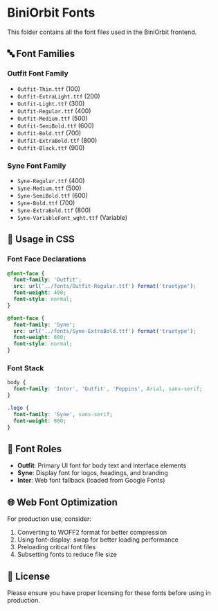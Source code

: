 # BiniOrbit Fonts

This folder contains all the font files used in the BiniOrbit frontend.

## 🔤 Font Families

### **Outfit Font Family**
- `Outfit-Thin.ttf` (100)
- `Outfit-ExtraLight.ttf` (200)
- `Outfit-Light.ttf` (300)
- `Outfit-Regular.ttf` (400)
- `Outfit-Medium.ttf` (500)
- `Outfit-SemiBold.ttf` (600)
- `Outfit-Bold.ttf` (700)
- `Outfit-ExtraBold.ttf` (800)
- `Outfit-Black.ttf` (900)

### **Syne Font Family**
- `Syne-Regular.ttf` (400)
- `Syne-Medium.ttf` (500)
- `Syne-SemiBold.ttf` (600)
- `Syne-Bold.ttf` (700)
- `Syne-ExtraBold.ttf` (800)
- `Syne-VariableFont_wght.ttf` (Variable)

## 🎨 Usage in CSS

### **Font Face Declarations**
```css
@font-face {
  font-family: 'Outfit';
  src: url('../fonts/Outfit-Regular.ttf') format('truetype');
  font-weight: 400;
  font-style: normal;
}

@font-face {
  font-family: 'Syne';
  src: url('../fonts/Syne-ExtraBold.ttf') format('truetype');
  font-weight: 800;
  font-style: normal;
}
```

### **Font Stack**
```css
body {
  font-family: 'Inter', 'Outfit', 'Poppins', Arial, sans-serif;
}

.logo {
  font-family: 'Syne', sans-serif;
  font-weight: 800;
}
```

## 📝 Font Roles

- **Outfit**: Primary UI font for body text and interface elements
- **Syne**: Display font for logos, headings, and branding
- **Inter**: Web font fallback (loaded from Google Fonts)

## 🌐 Web Font Optimization

For production use, consider:
1. Converting to WOFF2 format for better compression
2. Using font-display: swap for better loading performance
3. Preloading critical font files
4. Subsetting fonts to reduce file size

## 📄 License

Please ensure you have proper licensing for these fonts before using in production.